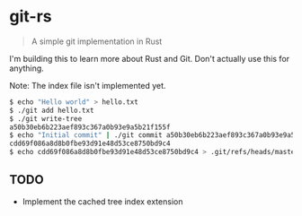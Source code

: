 # git-rs

> A simple git implementation in Rust

I'm building this to learn more about Rust and Git. Don't actually use this for
anything.

Note: The index file isn't implemented yet.

```bash
$ echo "Hello world" > hello.txt
$ ./git add hello.txt
$ ./git write-tree
a50b30eb6b223aef893c367a0b93e9a5b21f155f
$ echo "Initial commit" | ./git commit a50b30eb6b223aef893c367a0b93e9a5b21f155f
cdd69f086a8d8b0fbe93d91e48d53ce8750bd9c4
$ echo cdd69f086a8d8b0fbe93d91e48d53ce8750bd9c4 > .git/refs/heads/master
```

## TODO

* Implement the cached tree index extension
